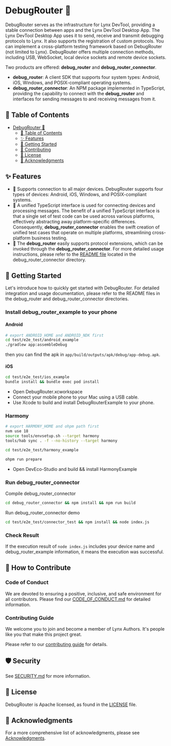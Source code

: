 # DebugRouter 🚀
DebugRouter serves as the infrastructure for Lynx DevTool, providing a stable connection between apps and the Lynx DevTool Desktop App. The Lynx DevTool Desktop App uses it to send, receive and transmit debugging protocols to Lynx. It also supports the registration of custom protocols. You can implement a cross-platform testing framework based on DebugRouter (not limited to Lynx). DebugRouter offers multiple connection methods, including USB, WebSocket, local device sockets and remote device sockets.

Two products are offered: **debug_router** and **debug_router_connector**.

- **debug_router**: A client SDK that supports four system types: Android, iOS, Windows, and POSIX-compliant operating systems.
- **debug_router_connector**: An NPM package implemented in TypeScript, providing the capability to connect with the **debug_router** and interfaces for sending messages to and receiving messages from it.

## 📌 Table of Contents

- [DebugRouter 🚀](#debugrouter-)
  - [📌 Table of Contents](#-table-of-contents)
  - [✨ Features](#-features)
  - [🚀 Getting Started](#-getting-started)
  - [🤝 Contributing](#-contributing)
  - [📄 License](#-license)
  - [🎉 Acknowledgments](#-acknowledgments)

## ✨ Features

- 🌟 Supports connection to all major devices.
DebugRouter supports four types of devices: Android, iOS, Windows, and POSIX-compliant systems.
- 🌟 A unified TypeScript interface is used for connecting devices and processing messages.
The benefit of a unified TypeScript interface is that a single set of test code can be used across various platforms, effectively abstracting away platform-specific differences. Consequently, **debug_router_connector** enables the swift creation of unified test cases that operate on multiple platforms, streamlining cross-platform business testing.
- 🌟 The **debug_router** easily supports protocol extensions, which can be invoked through the **debug_router_connector**. For more detailed usage instructions, please refer to the [README file](debug_router_connector/README.md) located in the debug_router_connector directory.

##  🚀 Getting Started
Let's introduce how to quickly get started with DebugRouter. For detailed integration and usage documentation, please refer to the README files in the debug_router and debug_router_connector directories.

### Install debug_router_example to your phone

#### Android
``` bash
# export ANDROID_HOME and ANDROID_NDK first
cd test/e2e_test/android_example
./gradlew app:assembleDebug
```
then you can find the apk in ```app/build/outputs/apk/debug/app-debug.apk```.  
  
#### iOS

``` bash
cd test/e2e_test/ios_example
bundle install && bundle exec pod install
```
- Open DebugRouter.xcworkspace
- Connect your mobile phone to your Mac using a USB cable.
- Use Xcode to build and install DebugRouterExample to your phone.

### Harmony

```bash
# export HARMONY_HOME and ohpm path first
nvm use 18
source tools/envsetup.sh --target harmony
tools/hab sync . -f --no-history --target harmony

cd test/e2e_test/harmony_example

ohpm run prepare
```

- Open DevEco-Studio and build && install HarmonyExample

### Run debug_router_connector
Compile debug_router_connector
``` bash
cd debug_router_connector && npm install && npm run build
```
Run debug_router_connector demo
``` bash
cd test/e2e_test/connector_test && npm install && node index.js
```
### Check Result
If the execution result of `node index.js` includes your device name and debug_router_example information, it means the execution was successful.

## 🤝 How to Contribute
### Code of Conduct
We are devoted to ensuring a positive, inclusive, and safe environment for all contributors. Please find our [CODE_OF_CONDUCT.md](CODE_OF_CONDUCT.md) for detailed information.

### Contributing Guide
We welcome you to join and become a member of Lynx Authors. It's people like you that make this project great.

Please refer to our [contributing guide](CONTRIBUTING.md) for details.

## 🛡️ Security
See [SECURITY.md](SECURITY.md) for more information.

## 📄 License 
DebugRouter is Apache licensed, as found in the [LICENSE](LICENSE) file.

## 🎉 Acknowledgments 
For a more comprehensive list of acknowledgments, please see [Acknowledgments](ACKNOWLEDGMENTS.md).

